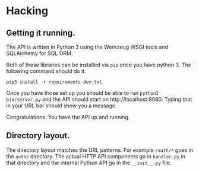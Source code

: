 # Hacking
## Getting it running.

The API is written in Python 3 using the Werkzeug WSGI tools and SQLAlchemy
for SQL ORM.

Both of these libraries can be installed via `pip` once you have python
3.  The following command should do it.

	pip3 install -r requirements-dev.txt

Once you have those set up you should be able to run `python3 bin/server.py`
and the API should start on http://localhost:8080.  Typing that in your URL
bar should show you a message.

Congratulations.  You have the API up and running.

## Directory layout.

The directory layout matches the URL patterns.  For example `/auth/*` goes in
the `auth/` directory.  The actual HTTP API components go in `handler.py` in
that directory and the internal Python API go in the `__init__.py` file.
